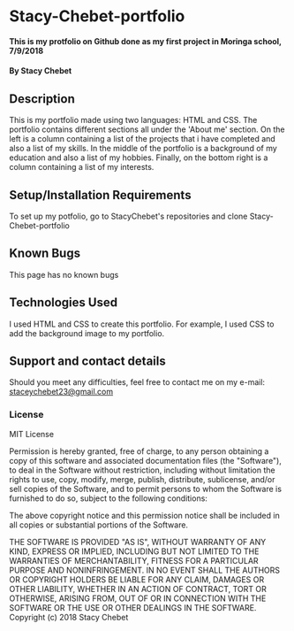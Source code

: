# Stacy-Chebet-portfolio
#### This is my protfolio on Github done as my first project in Moringa school, 7/9/2018
#### By Stacy Chebet
## Description
This is my portfolio made using two languages: HTML and CSS. The portfolio contains different sections all under the 'About me' section.
On the left is a column containing a list of the projects that i have completed and also a list of my skills. In the middle of the portfolio is a background of my education and also a list of my hobbies.
Finally, on the bottom right is a column containing a list of my interests.
## Setup/Installation Requirements
To set up my potfolio, go to StacyChebet's repositories and clone Stacy-Chebet-portfolio
## Known Bugs
This page has no known bugs
## Technologies Used
I used HTML and CSS to create this portfolio. For example, I used CSS to add the background image to my portfolio.
## Support and contact details
 Should you meet any difficulties, feel free to contact me on my e-mail: staceychebet23@gmail.com
### License
MIT License

Permission is hereby granted, free of charge, to any person obtaining a copy
of this software and associated documentation files (the "Software"), to deal
in the Software without restriction, including without limitation the rights
to use, copy, modify, merge, publish, distribute, sublicense, and/or sell
copies of the Software, and to permit persons to whom the Software is
furnished to do so, subject to the following conditions:

The above copyright notice and this permission notice shall be included in all
copies or substantial portions of the Software.

THE SOFTWARE IS PROVIDED "AS IS", WITHOUT WARRANTY OF ANY KIND, EXPRESS OR
IMPLIED, INCLUDING BUT NOT LIMITED TO THE WARRANTIES OF MERCHANTABILITY,
FITNESS FOR A PARTICULAR PURPOSE AND NONINFRINGEMENT. IN NO EVENT SHALL THE
AUTHORS OR COPYRIGHT HOLDERS BE LIABLE FOR ANY CLAIM, DAMAGES OR OTHER
LIABILITY, WHETHER IN AN ACTION OF CONTRACT, TORT OR OTHERWISE, ARISING FROM,
OUT OF OR IN CONNECTION WITH THE SOFTWARE OR THE USE OR OTHER DEALINGS IN THE
SOFTWARE.
Copyright (c) 2018 Stacy Chebet
